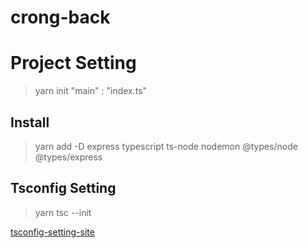# crong-back

# Project Setting
> yarn init
> "main" : "index.ts"

## Install
> yarn add -D express typescript ts-node nodemon @types/node @types/express
> 

## Tsconfig Setting
> yarn tsc --init

[tsconfig-setting-site](https://geonlee.tistory.com/214)

